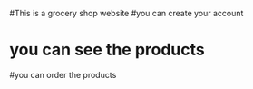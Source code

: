 #This is a grocery shop website
#you can create your account
# you can see the products
#you can order the products
